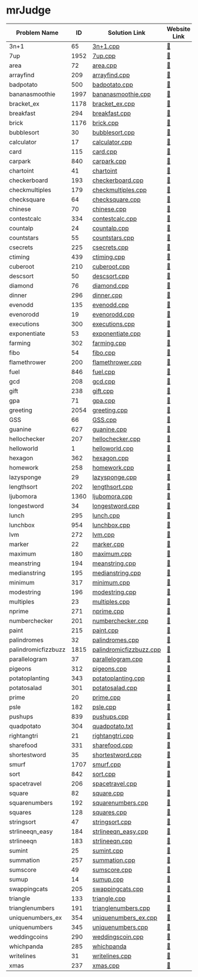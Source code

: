 # mrJudge 

| Problem Name | ID | Solution Link | Website Link |
| ------------ | -- | ------------- | ------- |
| 3n+1 | 65 | [3n+1.cpp](./problems/3n+1.cpp) | [🔗](https://dunjudge.me/analysis/problems/65/) |
| 7up | 1952 | [7up.cpp](./problems/7up.cpp) | [🔗](https://dunjudge.me/analysis/problems/1952/) |
| area | 72 | [area.cpp](./problems/area.cpp) | [🔗](https://dunjudge.me/analysis/problems/72/) |
| arrayfind | 209 | [arrayfind.cpp](./problems/arrayfind.cpp) | [🔗](https://dunjudge.me/analysis/problems/209/) |
| badpotato | 500 | [badpotato.cpp](./problems/badpotato.cpp) | [🔗](https://dunjudge.me/analysis/problems/500/) |
| bananasmoothie | 1997 | [bananasmoothie.cpp](./problems/bananasmoothie.cpp) | [🔗](https://dunjudge.me/analysis/problems/1997/) |
| bracket_ex | 1178 | [bracket_ex.cpp](./problems/bracket_ex.cpp) | [🔗](https://dunjudge.me/analysis/problems/1178/) |
| breakfast | 294 | [breakfast.cpp](./problems/breakfast.cpp) | [🔗](https://dunjudge.me/analysis/problems/294/) |
| brick | 1176 | [brick.cpp](./problems/brick.cpp) | [🔗](https://dunjudge.me/analysis/problems/1176/) |
| bubblesort | 30 | [bubblesort.cpp](./problems/bubblesort.cpp) | [🔗](https://dunjudge.me/analysis/problems/30/) |
| calculator | 17 | [calculator.cpp](./problems/calculator.cpp) | [🔗](https://dunjudge.me/analysis/problems/17/) |
| card | 115 | [card.cpp](./problems/card.cpp) | [🔗](https://dunjudge.me/analysis/problems/115/) |
| carpark | 840 | [carpark.cpp](./problems/carpark.cpp) | [🔗](https://dunjudge.me/analysis/problems/840/) |
| chartoint | 41 | [chartoint](./problems/chartoint.cpp) | [🔗](https://dunjudge.me/analysis/problems/41/) |
| checkerboard | 193 | [checkerboard.cpp](./problems/checkerboard.cpp) | [🔗](https://dunjudge.me/analysis/problems/193/) | 
| checkmultiples | 179 | [checkmultiples.cpp](./problems/checkmultiples.cpp) | [🔗](https://dunjudge.me/analysis/problems/179/) |
| checksquare | 64 | [checksquare.cpp](./problems/checksquare.cpp) | [🔗](https://dunjudge.me/analysis/problems/64/) |
| chinese | 70 | [chinese.cpp](./problems/chinese.cpp) | [🔗](https://dunjudge.me/analysis/problems/70/) |
| contestcalc | 334 | [contestcalc.cpp](./problems/contestcalc.cpp) | [🔗](https://dunjudge.me/analysis/problems/334/) |
| countalp | 24 | [countalp.cpp](./problems/countalp.cpp) | [🔗](https://dunjudge.me/analysis/problems/24/) |
| countstars | 55 | [countstars.cpp](./problems/countstars.cpp) | [🔗](https://dunjudge.me/analysis/problems/55/) |
| csecrets | 225 | [csecrets.cpp](./problems/csecrets.cpp) | [🔗](https://dunjudge.me/analysis/problems/225/) |
| ctiming | 439 | [ctiming.cpp](./problems/ctiming.cpp) | [🔗](https://dunjudge.me/analysis/problems/439/) |
| cuberoot | 210 | [cuberoot.cpp](./problems/cuberoot.cpp) | [🔗](https://dunjudge.me/analysis/problems/210/) |
| descsort | 50 | [descsort.cpp](./problems/descsort.cpp) | [🔗](https://dunjudge.me/analysis/problems/50/) |
| diamond | 76 | [diamond.cpp](./problems/diamond.cpp) | [🔗](https://dunjudge.me/analysis/problems/76/) |
| dinner | 296 | [dinner.cpp](./problems/dinner.cpp) | [🔗](https://dunjudge.me/analysis/problems/296/) |
| evenodd | 135 | [evenodd.cpp](./problems/evenodd.cpp) | [🔗](https://dunjudge.me/analysis/problems/135/) |
| evenorodd | 19 | [evenorodd.cpp](./problems/evenorodd.cpp) | [🔗](https://dunjudge.me/analysis/problems/19/) |
| executions | 300 | [executions.cpp](./problems/executions.cpp) | [🔗](https://dunjudge.me/analysis/problems/300/) |
| exponentiate | 53 | [exponentiate.cpp](./problems/exponentiate.cpp) | [🔗](https://dunjudge.me/analysis/problems/53/) |
| farming | 302 | [farming.cpp](./problems/farming.cpp) | [🔗](https://dunjudge.me/analysis/problems/302/) |
| fibo | 54 | [fibo.cpp](./problems/fibo.cpp) | [🔗](https://dunjudge.me/analysis/problems/54/) |
| flamethrower | 200 | [flamethrower.cpp](./problems/flamethrower.cpp) | [🔗](https://dunjudge.me/analysis/problems/200/) |
| fuel | 846 | [fuel.cpp](./problems/fuel.cpp) | [🔗](https://dunjudge.me/analysis/problems/846/) |
| gcd | 208 | [gcd.cpp](./problems/gcd.cpp) | [🔗](https://dunjudge.me/analysis/problems/208/) |
| gift | 238 | [gift.cpp](./problems/gift.cpp) | [🔗](https://dunjudge.me/analysis/problems/238/) |
| gpa | 71 | [gpa.cpp](./problems/gpa.cpp) | [🔗](https://dunjudge.me/analysis/problems/71/) |
| greeting | 2054 | [greeting.cpp](./problems/greeting.cpp) | [🔗](https://dunjudge.me/analysis/problems/2054/) |
| GSS | 66 | [GSS.cpp](./problems/GSS.cpp) | [🔗](https://dunjudge.me/analysis/problems/66/) |
| guanine | 627 | [guanine.cpp](./problems/guanine.cpp) | [🔗](https://dunjudge.me/analysis/problems/627/) |
| hellochecker | 207 | [hellochecker.cpp](./problems/hellochecker.cpp) | [🔗](https://dunjudge.me/analysis/problems/207/) |
| helloworld | 1 | [helloworld.cpp](./problems/helloworld.cpp) | [🔗](https://dunjudge.me/analysis/problems/1/) |
| hexagon | 362 | [hexagon.cpp](./problems/hexagon.cpp) | [🔗](https://dunjudge.me/analysis/problems/362/) |
| homework | 258 | [homework.cpp](./problems/homework.cpp) | [🔗](https://dunjudge.me/analysis/problems/258/) |
| lazysponge | 29 | [lazysponge.cpp](./problems/lazysponge.cpp) | [🔗](https://dunjudge.me/analysis/problems/29/) |
| lengthsort | 202 | [lengthsort.cpp](./problems/lengthsort.cpp) | [🔗](https://dunjudge.me/analysis/problems/202/) |
| ljubomora | 1360 | [ljubomora.cpp](./problems/ljubomora.cpp) | [🔗](https://dunjudge.me/analysis/problems/1360/) |
| longestword | 34 | [longestword.cpp](./problems/longestword.cpp) | [🔗](https://dunjudge.me/analysis/problems/34/) |
| lunch | 295 | [lunch.cpp](./problems/lunch.cpp) | [🔗](https://dunjudge.me/analysis/problems/295/) |
| lunchbox | 954 | [lunchbox.cpp](./problems/lunchbox.cpp) | [🔗](https://dunjudge.me/analysis/problems/954/) |
| lvm | 272 | [lvm.cpp](./problems/lvm.cpp) | [🔗](https://dunjudge.me/analysis/problems/272/) |
| marker | 22 | [marker.cpp](./problems/marker.cpp) | [🔗](https://dunjudge.me/analysis/problems/22/) |
| maximum | 180 | [maximum.cpp](./problems/maximum.cpp) | [🔗](https://dunjudge.me/analysis/problems/180/) |
| meanstring | 194 | [meanstring.cpp](./problems/meanstring.cpp) | [🔗](https://dunjudge.me/analysis/problems/194/) |
| medianstring | 195 | [medianstring.cpp](./problems/medianstring.cpp) | [🔗](https://dunjudge.me/analysis/problems/195/) |
| minimum | 317 | [minimum.cpp](./problems/minimum.cpp) | [🔗](https://dunjudge.me/analysis/problems/317/) |
| modestring | 196 | [modestring.cpp](./problems/modestring.cpp) | [🔗](https://dunjudge.me/analysis/problems/196/) |
| multiples | 23 | [multiples.cpp](./problems/multiples.cpp) | [🔗](https://dunjudge.me/analysis/problems/23/) |
| nprime | 271 | [nprime.cpp](./problems/nprime.cpp) | [🔗](https://dunjudge.me/analysis/problems/271/) |
| numberchecker | 201 | [numberchecker.cpp](./problems/numberchecker.cpp) | [🔗](https://dunjudge.me/analysis/problems/201/) |
| paint | 215 | [paint.cpp](./problems/paint.cpp) | [🔗](https://dunjudge.me/analysis/problems/215/) |
| palindromes | 32 | [palindromes.cpp](./problems/palindromes.cpp) | [🔗](https://dunjudge.me/analysis/problems/32/) |
| palindromicfizzbuzz | 1815 | [palindromicfizzbuzz.cpp](./problems/palindromicfizzbuzz.cpp) | [🔗](https://dunjudge.me/analysis/problems/1815/) |
| parallelogram | 37 | [parallelogram.cpp](./problems/parallelogram.cpp) | [🔗](https://dunjudge.me/analysis/problems/37/) |
| pigeons | 312 | [pigeons.cpp](./problems/pigeons.cpp) | [🔗](https://dunjudge.me/analysis/problems/312/) |
| potatoplanting | 343 | [potatoplanting.cpp](./problems/potatoplanting.cpp) | [🔗](https://dunjudge.me/analysis/problems/343/) |
| potatosalad | 301 | [potatosalad.cpp](./problems/potatosalad.cpp) | [🔗](https://dunjudge.me/analysis/problems/301/) |
| prime | 20 | [prime.cpp](./problems/prime.cpp) | [🔗](https://dunjudge.me/analysis/problems/20/ƒ) | 
| psle | 182 | [psle.cpp](./problems/psle.cpp) | [🔗](https://dunjudge.me/analysis/problems/182/) |
| pushups | 839 | [pushups.cpp](./problems/pushups.cpp) | [🔗](https://dunjudge.me/analysis/problems/839/) |
| quadpotato | 304 | [quadpotato.txt](./problems/quadpotato.txt) | [🔗](https://dunjudge.me/analysis/problems/304/) |
| rightangtri | 21 | [rightangtri.cpp](./problems/rightangtri.cpp) | [🔗](https://dunjudge.me/analysis/problems/21/) |
| sharefood | 331 | [sharefood.cpp](./problems/sharefood.cpp) | [🔗](https://dunjudge.me/analysis/problems/331/) |
| shortestword | 35 | [shortestword.cpp](./problems/shortestword.cpp) | [🔗](https://dunjudge.me/analysis/problems/35/) |
| smurf | 1707 | [smurf.cpp](./problems/smurf.cpp) | [🔗](https://dunjudge.me/analysis/problems/1707/) |
| sort | 842 | [sort.cpp](./problems/sort.cpp) | [🔗](https://dunjudge.me/analysis/problems/842/) |
| spacetravel | 206 | [spacetravel.cpp](./problems/spacetravel.cpp) | [🔗](https://dunjudge.me/analysis/problems/206/) |
| square | 82 | [square.cpp](./problems/square.cpp) | [🔗](https://dunjudge.me/analysis/problems/82/) | 206 | [spacetravel.cpp](./problems/spacetravel.cpp) | [🔗](https://dunjudge.me/analysis/problems/206/) |
| squarenumbers | 192 | [squarenumbers.cpp](./problems/squarenumbers.cpp) | [🔗](https://dunjudge.me/analysis/problems/192/) |
| squares | 128 | [squares.cpp](./problems/squares.cpp) | [🔗](https://dunjudge.me/analysis/problems/128/) |
| stringsort | 47 | [stringsort.cpp](./problems/stringsort.cpp) | [🔗](https://dunjudge.me/analysis/problems/47/) |
| strlineeqn_easy | 184 | [strlineeqn_easy.cpp](./problems/strlineeqn_easy.cpp) | [🔗](https://dunjudge.me/analysis/problems/184/) |
| strlineeqn | 183 | [strlineeqn.cpp](./strlineeqn.cpp) | [🔗](https://dunjudge.me/analysis/problems/183/) |
| sumint | 25 | [sumint.cpp](./problems/sumint.cpp) | [🔗](https://dunjudge.me/analysis/problems/25/) |
| summation | 257 | [summation.cpp](./problems/summation.cpp) | [🔗](https://dunjudge.me/analysis/problems/257/) |
| sumscore | 49 | [sumscore.cpp](./problems/sumscore.cpp) | [🔗](https://dunjudge.me/analysis/problems/49/) |
| sumup | 14 | [sumup.cpp](./problems/sumup.cpp) | [🔗](https://dunjudge.me/analysis/problems/14/) |
| swappingcats | 205 | [swappingcats.cpp](./problems/swappingcats.cpp) | [🔗](https://dunjudge.me/analysis/problems/205/) |
| triangle | 133 | [triangle.cpp](./problems/triangle.cpp) | [🔗](https://dunjudge.me/analysis/problems/133/) |
| trianglenumbers | 191 | [trianglenumbers.cpp](./problems/trianglenumbers.cpp) | [🔗](https://dunjudge.me/analysis/problems/191/) |
| uniquenumbers_ex | 354 | [uniquenumbers_ex.cpp](./problems/uniquenumbers_ex.cpp) | [🔗](https://dunjudge.me/analysis/problems/354/) |
| uniquenumbers | 345 | [uniquenumbers.cpp](./problems/uniquenumbers.cpp) | [🔗](https://dunjudge.me/analysis/problems/345/) |
| weddingcoins | 290 | [weddingscoin.cpp](./problems/weddingcoins.cpp) | [🔗](https://dunjudge.me/analysis/problems/290/) |
| whichpanda | 285 | [whichpanda](./problems/whichpanda.cpp) | [🔗](https://dunjudge.me/analysis/problems/285/) |
| writelines | 31 | [writelines.cpp](./problems/writelines.cpp) | [🔗](https://dunjudge.me/analysis/problems/31/) |
| xmas | 237 | [xmas.cpp](./problems/xmas.cpp) | [🔗](https://dunjudge.me/analysis/problems/237/) |